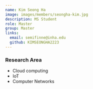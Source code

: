 ```yaml
---
name: Kim Seong Ha
image: images/members/seongha-kim.jpg
description: MS Student
role: Master
group: Master
links:
  email: semifinne@inha.edu
  github: KIMSEONGHA2223
---
```


### Research Area
- Cloud computing
- IoT
- Computer Networks